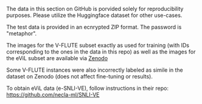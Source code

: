 The data in this section on GitHub is porvided solely for reproducibility purposes. Please utilize the Huggingface dataset for other use-cases.

The test data is provided in an ecnrypted ZIP format. The password is "metaphor".

The images for the V-FLUTE subset exactly as used for training (with IDs corresponding to the ones in the data in this repo) as well as the images for the eViL subset are available via [Zenodo](https://zenodo.org/records/11114281)

Some V-FLUTE instances were also incorrectly labeled as simile in the dataset on Zenodo (does not affect fine-tuning or results).

To obtain eViL data (e-SNLI-VE), follow instructions in their repo:
https://github.com/necla-ml/SNLI-VE